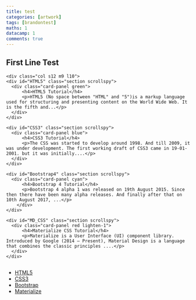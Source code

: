 ```yaml
---
title: test
categories: [artwork]
tags: [brandontest]
maths: 1
datacamp: 1
comments: true
---
```


## First Line Test

<div class="row">

    <div class="col s12 m9 l10">
    <div id="HTML5" class="section scrollspy">
      <div class="card-panel green">
          <h4>HTML5 Tutorial</h4>
          <p>HTML5 (No space between "HTML" and "5")is a markup language used for structuring and presenting content on the World Wide Web. It is the fifth and...</p>
      </div>
    </div>

    <div id="CSS3" class="section scrollspy">
      <div class="card-panel blue">
          <h4>CSS3 Tutorial</h4>
          <p>The CSS was started to develop around 1998. And till 2009, it was under development. The first working draft of CSS3 came in 19-01-2001. but it was initially....</p>
      </div>
    </div>

    <div id="Bootstrap4" class="section scrollspy">
      <div class="card-panel cyan">
          <h4>Bootstrap 4 Tutorial</h4>
          <p>Bootstrap 4 alpha 1 was released on 19th August 2015. Since then there have been many alpha releases. And finally after that on 10th August 2017, ...</p>
        </div>
    </div>
    
    <div id="MD_CSS" class="section scrollspy">
      <div class="card-panel red lighten-1">
          <h4>Materialize CSS Tutorial</h4>
          <p>Materialize is a User Interface (UI) component library. Introduced by Google (2014 – Present), Material Design is a language that combines the classic principles ....</p>
      </div>
    </div>

  </div>
  <div class="col hide-on-small-only m3 l2">
    <ul class="section table-of-contents right-align" style="padding-top:0px; position:fixed;">
      <li class="left-align"><a href="#HTML5">HTML5</a></li>
      <li class="left-align"><a href="#CSS3">CSS3</a></li>
      <li class="left-align"><a href="#Bootstrap4">Bootstrap</a></li>
      <li class="left-align"><a href="#MD_CSS">Materialize</a></li>
    </ul>
  </div>
  
</div>